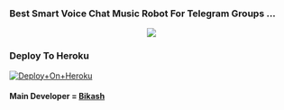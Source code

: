 ### Best Smart Voice Chat Music Robot For Telegram Groups ...


<p align="center"><a href="https://t.me/BikashHalder"><img src="https://te.legra.ph/file/840fed0100164af249bb8.png"></a></p>

### Deploy To Heroku

[![Deploy+On+Heroku](https://www.herokucdn.com/deploy/button.svg)](https://heroku.com/deploy?template=https://github.com/IAMBIKASHHALDER/AdityaBikashPlayer)



#### Main Developer = [Bikash](https://t.me/BikashHalder)
